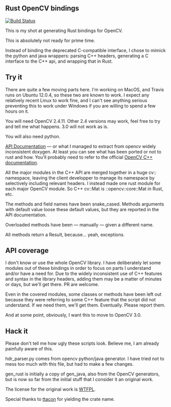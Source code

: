 ## Rust OpenCV bindings

[![Build Status](https://travis-ci.org/kali/opencv-rust.svg?branch=cv3)](https://travis-ci.org/kali/opencv-rust)

This is my shot at generating Rust bindings for OpenCV.

This is absolutely not ready for prime time.

Instead of binding the deprecated C-compatible interface, I chose to mimick the
python and java wrappers: parsing C++ headers, generating a C interface to the 
C++ api, and wrapping that in Rust.

## Try it

There are quite a few moving parts here. I'm working on MacOS, and Travis runs
on Ubuntu 12.0.4, so these two are known to work. I expect any relatively 
recent Linux to work fine, and I can't see anything serious preventing this
to work under Windows if you are willing to spend a few hours on it.

You will need OpenCV 2.4.11. Other 2.4 versions may work, feel free to try and
tell me what happens. 3.0 will not work as is.

You will also need python.

[API Documentation](http://www.poumeyrol.fr/doc/opencv-rust/opencv/index.html)
— or what I managed to extract from opencv widely inconsistent doxygen. At
least you can see what has been ported or not to rust and how. You'll probably
need to refer to the official [OpenCV C++ documentation](http://docs.opencv.org/).

All the major modules in the C++ API
are merged together in a huge cv:: namespace, leaving the client developper
to manage its namespace by selectively including relevant headers. I instead
made one rust module for each major OpenCV module. So C++ cv::Mat is 
::opencv::core::Mat in Rust, etc.

The methods and field names have been snake_cased. Methods arguments with
default value loose these default values, but they are reported in the
API documentation.

Overloaded methods have been — manually — given a different name.

All methods return a Result, because... yeah, exceptions.

## API coverage

I don't know or use the whole OpenCV library. I have deliberately let some
modules out of these bindings in order to focus on parts I understand and/or
have a need for. Due to the widely inconsistent use of C++ features and
syntax in the library headers, adding them may be a matter of minutes or days,
but we'll get there. PR are welcome.

Even in the covered modules, some classes or methods have been left out because
they were referring to some C++ feature that the script did not understand. If
we need them, we'll get them. Eventually. Please report them.

And at some point, obviously, I want this to move to OpenCV 3.0.

## Hack it

Please don't tell me how ugly these scripts look. Believe me, I am already
painfully aware of this.

hdr_parser.py comes from opencv python/java generator. I have tried not to mess
too much with this file, but had to make a few changes.

gen_rust is initially a copy of gen_java, also from
the OpenCV generators, but is now so far from the initial stuff that I
consider it an original work. 

The license for the original work is [WTFPL](http://www.wtfpl.net/).

Special thanks to [ttacon](https://github.com/ttacon) for yielding the crate name.
